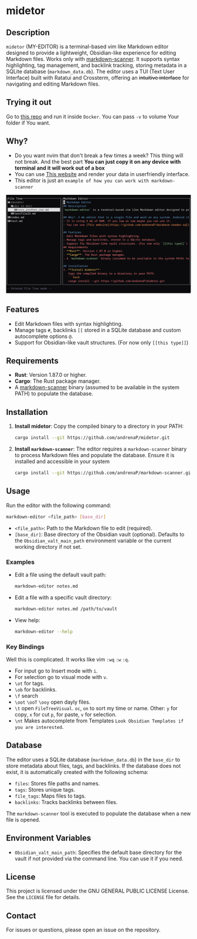 # midetor

## Description

`midetor` (MY-EDITOR) is a terminal-based vim like Markdown editor designed to provide a lightweight, Obsidian-like experience for editing Markdown files. Works only with [markdown-scanner](https://github.com/andrenaP/markdown-scanner). It supports syntax highlighting, tag management, and backlink tracking, storing metadata in a SQLite database (`markdown_data.db`). The editor uses a TUI (Text User Interface) built with Ratatui and Crossterm, offering an ~~intuitive interface~~ for navigating and editing Markdown files.

## Trying it out
Go to [this repo](https://github.com/andrenaP/midetor-docker-tesiting) and run it inside `Docker`. You can pass `-v` to volume Your folder if You want. 

## Why?
- Do you want nvim that don't break a few times a week? This thing will not break. And the best part **You can just copy it on any device with terminal and it will work out of a box**
- You can use [This website](https://github.com/andrenaP/database-reader-sql) and render your data in userfriendly interface.
- This editor is just an `example of how you can work with markdown-scanner`

![images/main.jpg](https://github.com/andrenaP/midetor/blob/aadcee84d86bc2e4686d600950c919c017e5a820/images/main.jpg)

## Features

- Edit Markdown files with syntax highlighting.
- Manage tags `#`, backlinks `[[` stored in a SQLite database and custom autocomplete options `@`.
- Support for Obsidian-like vault structures. (For now only `[[this type]]`)

## Requirements

- **Rust**: Version 1.87.0 or higher.
- **Cargo**: The Rust package manager.
- A [markdown-scanner](https://github.com/andrenaP/markdown-scanner) binary (assumed to be available in the system PATH) to populate the database.

## Installation

1. **Install midetor**:
   Copy the compiled binary to a directory in your PATH:
   ```bash
   cargo install --git https://github.com/andrenaP/midetor.git
   ```

2. **Install `markdown-scanner`**:
   The editor requires a `markdown-scanner` binary to process Markdown files and populate the database. Ensure it is installed and accessible in your system
   ```bash
   cargo install --git https://github.com/andrenaP/markdown-scanner.git
   ```
## Usage

Run the editor with the following command:

```bash
markdown-editor <file_path> [base_dir]
```

- `<file_path>`: Path to the Markdown file to edit (required).
- `[base_dir]`: Base directory of the Obsidian vault (optional). Defaults to the `Obsidian_valt_main_path` environment variable or the current working directory if not set.

### Examples

- Edit a file using the default vault path:
  ```bash
  markdown-editor notes.md
  ```

- Edit a file with a specific vault directory:
  ```bash
  markdown-editor notes.md /path/to/vault
  ```

- View help:
  ```bash
  markdown-editor --help
  ```

### Key Bindings

Well this is complicated. It works like vim `:wq` `:w` `:q`.

- For input go to Insert mode with `i`.
- For selection go to visual mode with `v`.
- `\ot` for tags.
- `\ob` for backlinks.
- `\f` search
- `\oot` `\ooT` `\ooy` open dayly files.
- `\t` open `FileTreeVisual`. `oc`, `on` to sort my time or name. Other: `y` for copy, `x` for cut `p`, for paste, `v` for selection.
- `\nt` Makes autocomplete from Templates `Look Obsidian Templates if you are interested`.


## Database

The editor uses a SQLite database (`markdown_data.db`) in the `base_dir` to store metadata about files, tags, and backlinks. If the database does not exist, it is automatically created with the following schema:

- `files`: Stores file paths and names.
- `tags`: Stores unique tags.
- `file_tags`: Maps files to tags.
- `backlinks`: Tracks backlinks between files.

The `markdown-scanner` tool is executed to populate the database when a new file is opened.

## Environment Variables

- `Obsidian_valt_main_path`: Specifies the default base directory for the vault if not provided via the command line. You can use it if you need.

## License

This project is licensed under the GNU GENERAL PUBLIC LICENSE License. See the `LICENSE` file for details.

## Contact

For issues or questions, please open an issue on the repository.

